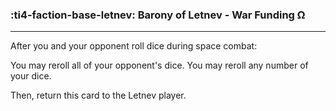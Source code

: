 ### :ti4-faction-base-letnev: __Barony of Letnev - War Funding Ω__

---
After you and your opponent roll dice during space combat: 

You may reroll all of your opponent's dice. 
You may reroll any number of your dice. 

Then, return this card to the Letnev player.